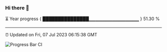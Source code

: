 ### Hi there 👋

⏳ Year progress { ███████████████▁▁▁▁▁▁▁▁▁▁▁▁▁▁▁ } 51.30 %

---

⏰ Updated on Fri, 07 Jul 2023 06:15:38 GMT

![Progress Bar CI](https://github.com/liununu/liununu/workflows/Progress%20Bar%20CI/badge.svg)
